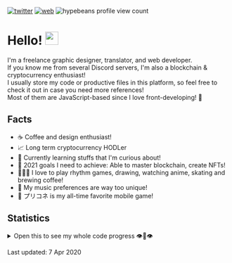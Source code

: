 [![twitter](http://img.shields.io/badge/-hypebeans-1ca0f1?style=flat-square&logo=twitter&logoColor=1da1f2&labelColor=e1e4e8&color=191919&link=https://twitter.com/hypebeans)](https://twitter.com/hypebeans)  [![web](https://img.shields.io/badge/-https://linktr.ee/hypebeans-1ca0f1?style=flat-square&logo=Discover&logoColor=ff6000&labelColor=e1e4e8&color=191919&link=https://linktr.ee/hypebeans)](https://linktr.ee/hypebeans)
![hypebeans profile view count](https://komarev.com/ghpvc/?username=hypebeans&color=191919&labelColor=fdfdfd)

# Hello! <img src="https://raw.githubusercontent.com/MartinHeinz/MartinHeinz/master/wave.gif" width="30px">

I'm a freelance graphic designer, translator, and web developer.<br>
If you know me from several Discord servers, I'm also a blockchain & cryptocurrency enthusiast!<br>
I usually store my code or productive files in this platform, so feel free to check it out in case you need more references!<br>
Most of them are JavaScript-based since I love front-developing! 🤗

## Facts
- ☕️  Coffee and design enthusiast!
- 📈  Long term cryptocurrency HODLer
- 🌱  Currently learning stuffs that I'm curious about!
- 💪  2021 goals I need to achieve: Able to master blockchain, create NFTs!
- 👨🏻‍💻  I love to play rhythm games, drawing, watching anime, skating and brewing coffee!
- 🎵  My music preferences are way too unique!
- 👑  プリコネ is my all-time favorite mobile game!

## Statistics
<details>
<summary>Open this to see my whole code progress 👁👄👁</summary>
<a href="https://github.com/hypebeans">
<img align="center" src="https://github-readme-stats.vercel.app/api?username=hypebeans&show_icons=true&text_color=fdfdfd&icon_color=fdfdfd&bg_color=191919&hide_title=true" alt="github stats for hypebeans" />
</a>
<a href="https://github.com/hypebeans">
<img align="center" src="https://github-readme-stats.vercel.app/api/top-langs/?username=hypebeans&hide=java,html&&text_color=fdfdfd&icon_color=fdfdfd&bg_color=191919&hide_title=true" alt="github repository stats for hypebeans" />
</a>
</details>

<italic>Last updated: 7 Apr 2020</italic>
